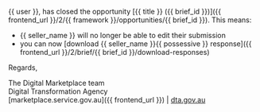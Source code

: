 {{ user }}, has closed the opportunity [{{ title }} ({{ brief_id }})]({{ frontend_url }}/2/{{ framework }}/opportunities/{{ brief_id }}). This means:  
  
* {{ seller_name }} will no longer be able to edit their submission  
* you can now [download {{ seller_name }}{{ possessive }} response]({{ frontend_url }}/2/brief/{{ brief_id }}/download-responses)  
  
Regards,  
  
The Digital Marketplace team  
Digital Transformation Agency  
[marketplace.service.gov.au]({{ frontend_url }}) | [dta.gov.au](https://dta.gov.au)